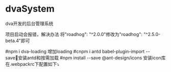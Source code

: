 <!--
 * @Author: your name
 * @Date: 2020-11-13 14:51:23
 * @LastEditTime: 2020-11-15 00:01:50
 * @LastEditors: Please set LastEditors
 * @Description: In User Settings Edit
 * @FilePath: /dvaSystem/README.md
-->
# dvaSystem
dva开发的后台管理系统

项目启动会报错，解决办法
将"roadhog": "^2.0.0"修改为"roadhog": "^2.5.0-beta.4"即可

#npm i dva-loading  增加loading
#cnpm i antd babel-plugin-import  --save安装antd和按需加载
#npm install --save @ant-design/icons 安装icon库
在.webpackrc下配置如下⤵️ 
<!-- {
  "extraBabelPlugins": [
    ["import", {
      "libraryName": "antd",
      "libraryDirectory": "es",
      "style": true
    }]
  ]
} -->